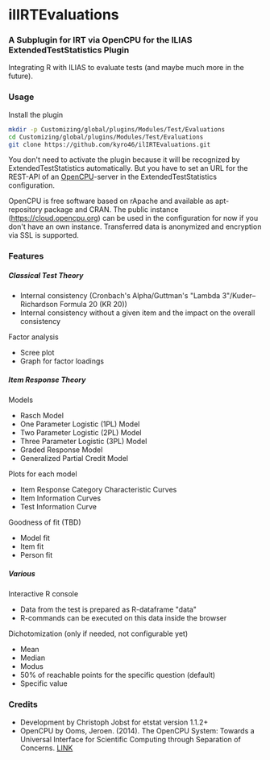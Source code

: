
# ilIRTEvaluations

### A Subplugin for IRT via OpenCPU for the ILIAS ExtendedTestStatistics Plugin ###

Integrating R  with ILIAS to evaluate tests (and maybe much more in the future).

### Usage ###

Install the plugin

```bash
mkdir -p Customizing/global/plugins/Modules/Test/Evaluations  
cd Customizing/global/plugins/Modules/Test/Evaluations
git clone https://github.com/kyro46/ilIRTEvaluations.git
```

You don't need to activate the plugin because it will be recognized by ExtendedTestStatistics automatically. But you have to set an URL for the REST-API of an [OpenCPU](https://www.opencpu.org/)-server in the ExtendedTestStatistics configuration.

OpenCPU is free software based on rApache and available as apt-repository package and CRAN. The public instance (https://cloud.opencpu.org) can be used in the configuration for now if you don't have an own instance. Transferred data is anonymized and encryption via SSL is supported.

### Features ###

##### Classical Test Theory #####

* Internal consistency (Cronbach's Alpha/Guttman's "Lambda 3"/Kuder–Richardson Formula 20 (KR 20))
* Internal consistency without a given item and the impact on the overall consistency

Factor analysis
* Scree plot
* Graph for factor loadings

##### Item Response Theory #####

Models
* Rasch Model
* One Parameter Logistic (1PL) Model 
* Two Parameter Logistic (2PL) Model 
* Three Parameter Logistic (3PL) Model
* Graded Response Model
* Generalized Partial Credit Model

Plots for each model
* Item Response Category Characteristic Curves
* Item Information Curves
* Test Information Curve

Goodness of fit (TBD)
* Model fit
* Item fit
* Person fit

##### Various #####

Interactive R console
* Data from the test is prepared as R-dataframe "data"
* R-commands can be executed on this data inside the browser

Dichotomization (only if needed, not configurable yet)
* Mean
* Median
* Modus
* 50% of reachable points for the specific question (default)
* Specific value

### Credits ###
* Development by Christoph Jobst for etstat version 1.1.2+
* OpenCPU by Ooms, Jeroen. (2014). The OpenCPU System: Towards a Universal Interface for Scientific Computing through Separation of Concerns. [LINK](https://arxiv.org/abs/1406.4806)